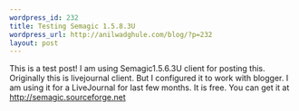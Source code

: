 ```yaml
--- 
wordpress_id: 232
title: Testing Semagic 1.5.8.3U
wordpress_url: http://anilwadghule.com/blog/?p=232
layout: post
---
```

This is a test post! I am using Semagic1.5.6.3U client for posting this. Originally this is livejournal client. But I configured it to work with blogger. I am using it for a LiveJournal for last few months. It is free. You can get it at <a href="http://semagic.sourceforge.net/">http://semagic.sourceforge.net</a>
